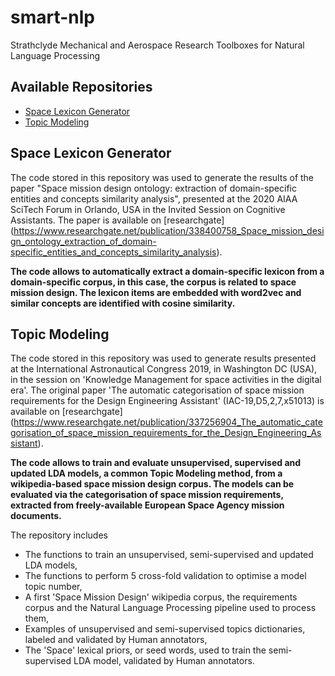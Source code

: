 # smart-nlp
Strathclyde Mechanical and Aerospace Research Toolboxes for Natural Language Processing

## Available Repositories
* [Space Lexicon Generator](#SpaceLexiconGenerator)
* [Topic Modeling](#TopicModeling)

## Space Lexicon Generator
The code stored in this repository was used to generate the results of the paper "Space mission design ontology: extraction of
domain-specific entities and concepts similarity analysis", presented at the 2020 AIAA SciTech Forum in Orlando, USA in the Invited Session on Cognitive Assistants. The paper is available on [researchgate] (https://www.researchgate.net/publication/338400758_Space_mission_design_ontology_extraction_of_domain-specific_entities_and_concepts_similarity_analysis).

**The code allows to automatically extract a domain-specific lexicon from a domain-specific corpus, in this case, the corpus is related to space mission design. The lexicon items are embedded with word2vec and similar concepts are identified with cosine similarity.**

## Topic Modeling
The code stored in this repository was used to generate results presented at the International Astronautical Congress 2019, in Washington DC (USA), in the session on 'Knowledge Management for space activities in the digital era'. The original paper 'The automatic categorisation of space mission requirements for the Design Engineering Assistant' (IAC-19,D5,2,7,x51013) is available on [researchgate] (https://www.researchgate.net/publication/337256904_The_automatic_categorisation_of_space_mission_requirements_for_the_Design_Engineering_Assistant).

**The code allows to train and evaluate unsupervised, supervised and updated LDA models, a common Topic Modeling method, from a wikipedia-based space mission design corpus. The models can be evaluated via the categorisation of space mission requirements, extracted from freely-available European Space Agency mission documents.**
 
The repository includes
* The functions to train an unsupervised, semi-supervised and updated LDA models,
* The functions to perform 5 cross-fold validation to optimise a model topic number,
* A first 'Space Mission Design' wikipedia corpus, the requirements corpus and the Natural Language Processing pipeline used to process them,
* Examples of unsupervised and semi-supervised topics dictionaries, labeled and validated by Human annotators,
* The 'Space' lexical priors, or seed words, used to train the semi-supervised LDA model, validated by Human annotators.
